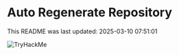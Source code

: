 # Auto Regenerate Repository

This README was last updated: 2025-03-10 07:51:01

 ![TryHackMe](https://tryhackme.com/badge/533634)